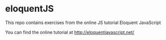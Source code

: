 eloquentJS
==========

This repo contains exercises from the online JS tutorial Eloquent JavaScript

You can find the online tutorial at http://eloquentjavascript.net/


